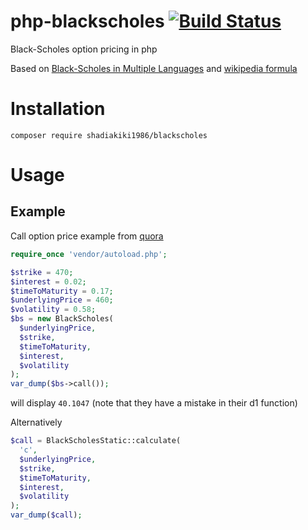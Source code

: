 # php-blackscholes [![Build Status](https://travis-ci.org/shadiakiki1986/php-blackscholes.svg?branch=master)](https://travis-ci.org/shadiakiki1986/php-blackscholes)
Black-Scholes option pricing in php

Based on [Black-Scholes in Multiple Languages]( http://cseweb.ucsd.edu/~goguen/courses/130/SayBlackScholes.html) and [wikipedia formula](https://en.wikipedia.org/wiki/Black%E2%80%93Scholes_model#Black.E2.80.93Scholes_formula)

# Installation
`composer require shadiakiki1986/blackscholes`

# Usage

## Example
Call option price example from [quora](https://invento.quora.com/Advanced-Black-Scholes-calculation-with-a-real-example)
```php
require_once 'vendor/autoload.php';

$strike = 470;
$interest = 0.02;
$timeToMaturity = 0.17;
$underlyingPrice = 460;
$volatility = 0.58;
$bs = new BlackScholes(
  $underlyingPrice,
  $strike,
  $timeToMaturity,
  $interest,
  $volatility
);
var_dump($bs->call());
```
will display `40.1047` (note that they have a mistake in their d1 function)


Alternatively
```php
$call = BlackScholesStatic::calculate(
  'c',
  $underlyingPrice,
  $strike,
  $timeToMaturity,
  $interest,
  $volatility
);
var_dump($call);
```